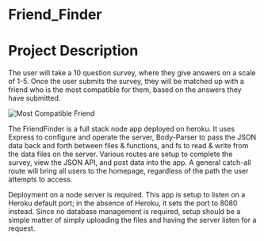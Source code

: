 # Friend_Finder

<h1>Project Description</h1>

The user will take a 10 question survey, where they give answers on a scale of 1-5.  Once the user submits the survey, they will be matched up with a friend who is the most compatible for them, based on the answers they have submitted.

![Most Compatible Friend](../master/images/BestMatch.png)

The FriendFinder is a full stack node app deployed on heroku. It uses Express to configure and operate the server, Body-Parser to pass the JSON data back and forth between files & functions, and fs to read & write from the data files on the server. Various routes are setup to complete the survey, view the JSON API, and post data into the app. A general catch-all route will bring all users to the homepage, regardless of the path the user attempts to access.

Deployment on a node server is required. This app is setup to listen on a Heroku default port; in the absence of Heroku, it sets the port to 8080 instead. Since no database management is required, setup should be a simple matter of simply uploading the files and having the server listen for a request.

